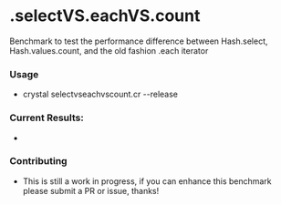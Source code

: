 # .selectVS.eachVS.count

Benchmark to test the performance difference between Hash.select, Hash.values.count, and the old fashion .each iterator

### Usage
 - crystal selectvseachvscount.cr --release

### Current Results:

 - 
 
### Contributing
 - This is still a work in progress, if you can enhance this benchmark please submit a PR or issue, thanks!
 
 
